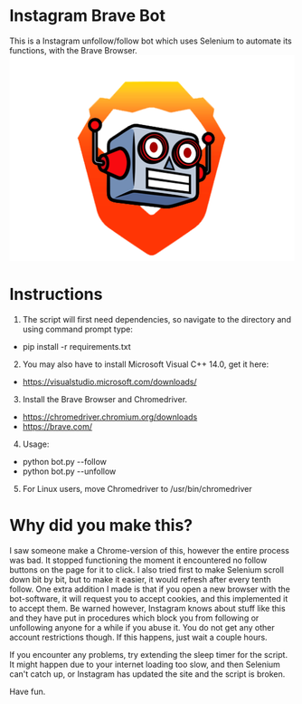 # Instagram Brave Bot
This is a Instagram unfollow/follow bot which uses Selenium to automate its functions, with the Brave Browser.
![](images/instagram-brave-bot.png)
# Instructions
1. The script will first need dependencies, so navigate to the directory and using command prompt type:
- pip install -r requirements.txt
2. You may also have to install Microsoft Visual C++ 14.0, get it here:
- https://visualstudio.microsoft.com/downloads/
3. Install the Brave Browser and Chromedriver.
- https://chromedriver.chromium.org/downloads
- https://brave.com/
4. Usage: 
- python bot.py --follow
- python bot.py --unfollow
5. For Linux users, move Chromedriver to /usr/bin/chromedriver

# Why did you make this?
I saw someone make a Chrome-version of this, however the entire process was bad. It stopped functioning the moment it encountered no follow buttons on the page for it to click. I also tried first to make Selenium scroll down bit by bit, but to make it easier, it would refresh after every tenth follow. One extra addition I made is that if you open a new browser with the bot-software, it will request you to accept cookies, and this implemented it to accept them. Be warned however, Instagram knows about stuff like this and they have put in procedures which block you from following or unfollowing anyone for a while if you abuse it. You do not get any other account restrictions though. If this happens, just wait a couple hours.

If you encounter any problems, try extending the sleep timer for the script. It might happen due to your internet loading too slow, and then Selenium can't catch up, or Instagram has updated the site and the script is broken.

Have fun.
